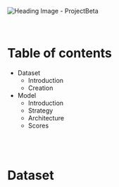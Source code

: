 ![Heading Image - ProjectBeta](https://github.com/AlphaLaser/ExML-Finals-ProjectBeta/blob/825931aceeda0722319b53d459bd65511422c630/Images/pb.png)

<br>

# Table of contents

- Dataset
  - Introduction
  - Creation
- Model
  - Introduction
  - Strategy
  - Architecture
  - Scores

<br>
<br>

# Dataset

